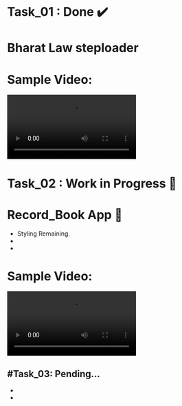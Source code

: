 # Task_01 : Done ✔️
# Bharat Law steploader
# Sample Video:
<video src = "https://github.com/Ritikkumar992/twitterQuery/assets/75531808/77be9706-6d05-4276-9b1c-3abc4af7672d"></video>

# Task_02 : Work in Progress 🔄️
# Record_Book App 📱
- Styling Remaining.
-
-
# Sample Video:
<video src = "https://github.com/Ritikkumar992/projectBharatLaw/assets/75531808/95fe4d51-1dc8-4a4b-863d-8dc92c5ecfab"></video>

#Task_03: Pending...
-
-
-
